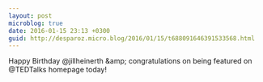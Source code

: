 ```yaml
---
layout: post
microblog: true
date: 2016-01-15 23:13 +0300
guid: http://desparoz.micro.blog/2016/01/15/t688091646391533568.html
---
```

Happy Birthday @jillheinerth &amp;amp; congratulations on being featured on @TEDTalks homepage today!
